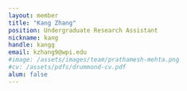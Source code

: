 ```yaml
---
layout: member
title: "Kang Zhang"
position: Undergraduate Research Assistant
nickname: kang
handle: kangg
email: kzhang9@wpi.edu
#image: /assets/images/team/prathamesh-mehta.png
#cv: /assets/pdfs/drummond-cv.pdf
alum: false
---
```

